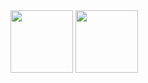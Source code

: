 

<img src="[https://your-image-url.type](https://github.com/tayek333/Web-api-benchmarking-ASP.net-8.0.1-vs-Rust-actix-web-4/assets/24903870/a30cc8fd-1343-4136-b8ef-77b822c91810)https://github.com/tayek333/Web-api-benchmarking-ASP.net-8.0.1-vs-Rust-actix-web-4/assets/24903870/a30cc8fd-1343-4136-b8ef-77b822c91810" width="100">
<img src="[https://your-image-url.type](https://github.com/tayek333/Web-api-benchmarking-ASP.net-8.0.1-vs-Rust-actix-web-4/assets/24903870/178303e5-15ad-4a6b-a810-79d1614f732b)https://github.com/tayek333/Web-api-benchmarking-ASP.net-8.0.1-vs-Rust-actix-web-4/assets/24903870/178303e5-15ad-4a6b-a810-79d1614f732b" width="100">
